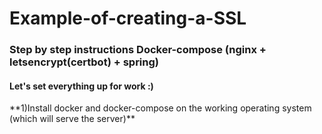 # Example-of-creating-a-SSL
<h3>Step by step instructions Docker-compose  (nginx + letsencrypt(certbot) + spring)</h3>
<h4>Let's set everything up for work :)</h4>
**1)Install docker and docker-compose on the working operating system (which will serve the server)**
